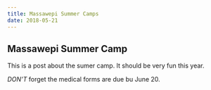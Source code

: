 ```yaml
---
title: Massawepi Summer Camps
date: 2018-05-21
---
```


## Massawepi Summer Camp
This is a post about the sumer camp. It should be very fun this year.

*DON'T* forget the medical forms are due bu June 20.
